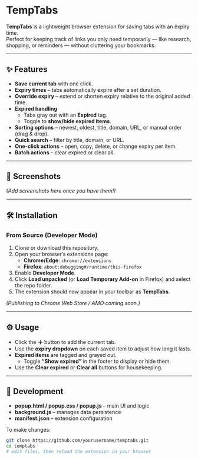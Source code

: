 # TempTabs

**TempTabs** is a lightweight browser extension for saving tabs with an expiry time.  
Perfect for keeping track of links you only need temporarily — like research, shopping, or reminders — without cluttering your bookmarks.

---

## ✨ Features

- **Save current tab** with one click.
- **Expiry times** – tabs automatically expire after a set duration.
- **Override expiry** – extend or shorten expiry relative to the original added time.
- **Expired handling**  
  - Tabs gray out with an **Expired** tag.  
  - Toggle to **show/hide expired items**.
- **Sorting options** – newest, oldest, title, domain, URL, or manual order (drag & drop).
- **Quick search** – filter by title, domain, or URL.
- **One-click actions** – open, copy, delete, or change expiry per item.
- **Batch actions** – clear expired or clear all.

---

## 📸 Screenshots

*(Add screenshots here once you have them!)*

---

## 🛠️ Installation

### From Source (Developer Mode)
1. Clone or download this repository.
2. Open your browser’s extensions page:
   - **Chrome/Edge**: `chrome://extensions`
   - **Firefox**: `about:debugging#/runtime/this-firefox`
3. Enable **Developer Mode**.
4. Click **Load unpacked** (or **Load Temporary Add-on** in Firefox) and select the repo folder.
5. The extension should now appear in your toolbar as **TempTabs**.

*(Publishing to Chrome Web Store / AMO coming soon.)*

---

## ⚙️ Usage

- Click the **＋** button to add the current tab.
- Use the **expiry dropdown** on each saved item to adjust how long it lasts.
- **Expired items** are tagged and grayed out.
  - Toggle **“Show expired”** in the footer to display or hide them.
- Use the **Clear expired** or **Clear all** buttons for housekeeping.

---

## 🚀 Development

- **popup.html / popup.css / popup.js** – main UI and logic
- **background.js** – manages data persistence
- **manifest.json** – extension configuration

To make changes:
```bash
git clone https://github.com/yourusername/temptabs.git
cd temptabs
# edit files, then reload the extension in your browser
```